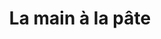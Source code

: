 ---
index: 300
type_of_section: "titre"
title: "La main à la pâte"
image:
  file: "eleves-plantations-titre.jpg"
  description: "Les élèves plantent - 1"
  author: A.A.L.E.
  author_link: 
---